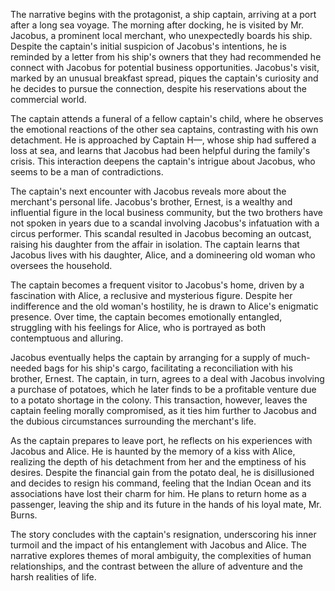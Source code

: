 The narrative begins with the protagonist, a ship captain, arriving at a port after a long sea voyage. The morning after docking, he is visited by Mr. Jacobus, a prominent local merchant, who unexpectedly boards his ship. Despite the captain's initial suspicion of Jacobus's intentions, he is reminded by a letter from his ship's owners that they had recommended he connect with Jacobus for potential business opportunities. Jacobus's visit, marked by an unusual breakfast spread, piques the captain's curiosity and he decides to pursue the connection, despite his reservations about the commercial world.

The captain attends a funeral of a fellow captain's child, where he observes the emotional reactions of the other sea captains, contrasting with his own detachment. He is approached by Captain H—, whose ship had suffered a loss at sea, and learns that Jacobus had been helpful during the family's crisis. This interaction deepens the captain's intrigue about Jacobus, who seems to be a man of contradictions.

The captain's next encounter with Jacobus reveals more about the merchant's personal life. Jacobus's brother, Ernest, is a wealthy and influential figure in the local business community, but the two brothers have not spoken in years due to a scandal involving Jacobus's infatuation with a circus performer. This scandal resulted in Jacobus becoming an outcast, raising his daughter from the affair in isolation. The captain learns that Jacobus lives with his daughter, Alice, and a domineering old woman who oversees the household.

The captain becomes a frequent visitor to Jacobus's home, driven by a fascination with Alice, a reclusive and mysterious figure. Despite her indifference and the old woman's hostility, he is drawn to Alice's enigmatic presence. Over time, the captain becomes emotionally entangled, struggling with his feelings for Alice, who is portrayed as both contemptuous and alluring.

Jacobus eventually helps the captain by arranging for a supply of much-needed bags for his ship's cargo, facilitating a reconciliation with his brother, Ernest. The captain, in turn, agrees to a deal with Jacobus involving a purchase of potatoes, which he later finds to be a profitable venture due to a potato shortage in the colony. This transaction, however, leaves the captain feeling morally compromised, as it ties him further to Jacobus and the dubious circumstances surrounding the merchant's life.

As the captain prepares to leave port, he reflects on his experiences with Jacobus and Alice. He is haunted by the memory of a kiss with Alice, realizing the depth of his detachment from her and the emptiness of his desires. Despite the financial gain from the potato deal, he is disillusioned and decides to resign his command, feeling that the Indian Ocean and its associations have lost their charm for him. He plans to return home as a passenger, leaving the ship and its future in the hands of his loyal mate, Mr. Burns.

The story concludes with the captain's resignation, underscoring his inner turmoil and the impact of his entanglement with Jacobus and Alice. The narrative explores themes of moral ambiguity, the complexities of human relationships, and the contrast between the allure of adventure and the harsh realities of life.